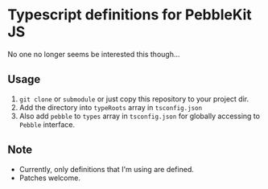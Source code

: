 # Typescript definitions for PebbleKit JS

No one no longer seems be interested this though...

## Usage

1. `git clone` or `submodule` or just copy this repository to your project dir.
2. Add the directory into `typeRoots` array in `tsconfig.json`
3. Also add `pebble` to `types` array in `tsconfig.json` for globally accessing to `Pebble` interface.

## Note

- Currently, only definitions that I'm using are defined.
- Patches welcome.
